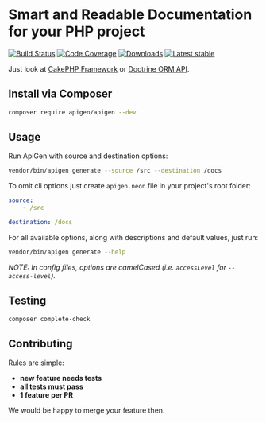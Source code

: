 # Smart and Readable Documentation for your PHP project

[![Build Status](https://img.shields.io/travis/ApiGen/ApiGen/master.svg?style=flat-square)](https://travis-ci.org/ApiGen/ApiGen)
[![Code Coverage](https://img.shields.io/scrutinizer/coverage/g/ApiGen/ApiGen.svg?style=flat-square)](https://scrutinizer-ci.com/g/ApiGen/ApiGen)
[![Downloads](https://img.shields.io/packagist/dt/apigen/apigen.svg?style=flat-square)](https://packagist.org/packages/apigen/apigen)
[![Latest stable](https://img.shields.io/packagist/v/apigen/apigen.svg?style=flat-square)](https://packagist.org/packages/apigen/apigen)


Just look at [CakePHP Framework](http://api.cakephp.org/3.0/) or [Doctrine ORM API](http://www.doctrine-project.org/api/orm/2.4/).


## Install via Composer

```bash
composer require apigen/apigen --dev
```


## Usage

Run ApiGen with source and destination options:

```sh
vendor/bin/apigen generate --source /src --destination /docs
```

To omit cli options just create `apigen.neon` file in your project's root folder:

```yaml
source:
    - /src

destination: /docs
```

For all available options, along with descriptions and default values, just run:

```sh
vendor/bin/apigen generate --help
```

*NOTE: In config files, options are camelCased (i.e. `accessLevel` for `--access-level`).*


## Testing

```sh
composer complete-check
```


## Contributing

Rules are simple:

- **new feature needs tests**
- **all tests must pass**
- **1 feature per PR**

We would be happy to merge your feature then.
